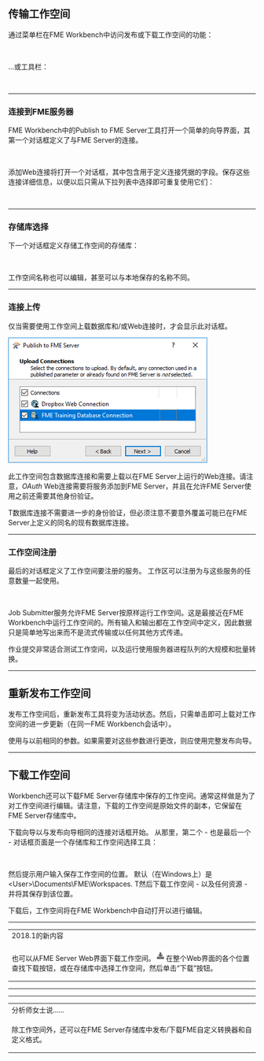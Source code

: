   <div id="readme" class="readme blob instapaper_body">
    <article class="markdown-body entry-content" itemprop="text"><h2><a id="user-content-transferring-workspaces" class="anchor" aria-hidden="true" href="./1.06.PublishingWorkspaces.md#transferring-workspaces"></a><font style="vertical-align: inherit;"><font style="vertical-align: inherit;">传输工作空间</font></font></h2>
<p><font style="vertical-align: inherit;"><font style="vertical-align: inherit;">通过菜单栏在FME Workbench中访问发布或下载工作空间的功能：</font></font></p>
<p><a target="_blank" rel="noopener noreferrer" href="./Images/Img1.008.PublishMenubar.png"><img src="./Images/Img1.008.PublishMenubar.png" alt="" style="max-width:100%;"></a></p>
<p><font style="vertical-align: inherit;"><font style="vertical-align: inherit;">...或工具栏：</font></font></p>
<p><a target="_blank" rel="noopener noreferrer" href="./Images/Img1.009.PublishToolbar.png"><img src="./Images/Img1.009.PublishToolbar.png" alt="" style="max-width:100%;"></a></p>
<hr>
<h3><a id="user-content-connecting-to-fme-server" class="anchor" aria-hidden="true" href="./1.06.PublishingWorkspaces.md#connecting-to-fme-server"></a><font style="vertical-align: inherit;"><font style="vertical-align: inherit;">连接到FME服务器</font></font></h3>
<p><font style="vertical-align: inherit;"><font style="vertical-align: inherit;">FME Workbench中的Publish to FME Server工具打开一个简单的向导界面，其第一个对话框定义了与FME Server的连接。</font></font></p>
<p><a target="_blank" rel="noopener noreferrer" href="./Images/Img1.010.PublishToServerConnect.png"><img src="./Images/Img1.010.PublishToServerConnect.png" alt="" style="max-width:100%;"></a></p>
<p><font style="vertical-align: inherit;"><font style="vertical-align: inherit;">添加Web连接将打开一个对话框，其中包含用于定义连接凭据的字段。</font><font style="vertical-align: inherit;">保存这些连接详细信息，以便以后只需从下拉列表中选择即可重复使用它们：</font></font></p>
<p><a target="_blank" rel="noopener noreferrer" href="./Images/Img1.011.SelectServerConnect.png"><img src="./Images/Img1.011.SelectServerConnect.png" alt="" style="max-width:100%;"></a></p>
<hr>
<h3><a id="user-content-repository-selection" class="anchor" aria-hidden="true" href="./1.06.PublishingWorkspaces.md#repository-selection"></a><font style="vertical-align: inherit;"><font style="vertical-align: inherit;">存储库选择</font></font></h3>
<p><font style="vertical-align: inherit;"><font style="vertical-align: inherit;">下一个对话框定义存储工作空间的存储库：</font></font></p>
<p><a target="_blank" rel="noopener noreferrer" href="./Images/Img1.012.PublishToServerRepository.png"><img src="./Images/Img1.012.PublishToServerRepository.png" alt="" style="max-width:100%;"></a></p>
<p>工作空间名称也可以编辑，甚至可以与本地保存的名称不同。</p>
<hr>
<h3><a id="user-content-connections-upload" class="anchor" aria-hidden="true" href="./1.06.PublishingWorkspaces.md#connections-upload"></a>连接上传</h3>
<p>仅当需要使用工作空间上载数据库和/或Web连接时，才会显示此对话框。</p>
<p><a target="_blank" rel="noopener noreferrer" href="./Images/Img1.013.PublishWizardConnections.png"><img src="./Images/Img1.013.PublishWizardConnections.png" alt="" style="max-width:100%;"></a></p>
<p>此工作空间包含数据库连接和需要上载以在FME Server上运行的Web连接。请注意，<em>OAuth</em> Web连接需要将服务添加到FME Server，并且在允许FME Server使用之前还需要其他身份验证。</p>
<p>T数据库连接不需要进一步的身份验证，但必须注意不要意外覆盖可能已在FME Server上定义的同名的现有数据库连接。</p>
<hr>
<h3><a id="user-content-workspace-registration" class="anchor" aria-hidden="true" href="./1.06.PublishingWorkspaces.md#workspace-registration"></a>工作空间注册</h3>
<p>最后的对话框定义了工作空间要注册的服务。 工作区可以注册为与这些服务的任意数量一起使用。</p>
<p><a target="_blank" rel="noopener noreferrer" href="./Images/Img1.014.PublishToServerRegistration.png"><img src="./Images/Img1.014.PublishToServerRegistration.png" alt="" style="max-width:100%;"></a></p>
<p>Job Submitter服务允许FME Server按原样运行工作空间。这是最接近在FME Workbench中运行工作空间的。所有输入和输出都在工作空间中定义，因此数据只是简单地写出来而不是流式传输或以任何其他方式传递。</p>
<p>作业提交非常适合测试工作空间，以及运行使用服务器进程队列的大规模和批量转换。</p>
<hr>
<h2><a id="user-content-republishing-a-workspace" class="anchor" aria-hidden="true" href="./1.06.PublishingWorkspaces.md#republishing-a-workspace"></a>重新发布工作空间</h2>
<p>发布工作空间后，重新发布工具将变为活动状态。然后，只需单击即可上载对工作空间的进一步更新（在同一FME Workbench会话中）。</p>
<p>使用与以前相同的参数。如果需要对这些参数进行更改，则应使用完整发布向导。</p>
<hr>
<h2><a id="user-content-downloading-a-workspace" class="anchor" aria-hidden="true" href="./1.06.PublishingWorkspaces.md#downloading-a-workspace"></a>下载工作空间</h2>
<p>Workbench还可以下载FME Server存储库中保存的工作空间。通常这样做是为了对工作空间进行编辑。请注意，下载的工作空间是原始文件的副本，它保留在FME Server存储库中。</p>
<p>下载向导以与发布向导相同的连接对话框开始。 从那里，第二个 - 也是最后一个 - 对话框页面是一个存储库和工作空间选择工具：</p>
<p><a target="_blank" rel="noopener noreferrer" href="./Images/Img1.015.DownloadFromServerRepository.png"><img src="./Images/Img1.015.DownloadFromServerRepository.png" alt="" style="max-width:100%;"></a></p>
<p>然后提示用户输入保存工作空间的位置。 默认（在Windows上）是 &lt;User&gt;\Documents\FME\Workspaces. T然后下载工作空间 - 以及任何资源 - 并将其保存到该位置。</p>
<p><font style="vertical-align: inherit;"><font style="vertical-align: inherit;">下载后，工作空间将在FME Workbench中自动打开以进行编辑。</font></font></p>
<hr>
 
<table>
<tbody><tr>
<td>
<i></i><font style="vertical-align: inherit;"><font style="vertical-align: inherit;">
2018.1的新内容
</font></font></td>
</tr>
<tr>
<td><font style="vertical-align: inherit;"><font style="vertical-align: inherit;">

也可以从FME Server Web界面下载工作空间。</font></font><a target="_blank" rel="noopener noreferrer" href="./Images/Img1.016.DownloadButton.png"><img src="./Images/Img1.016.DownloadButton.png" style="max-width:100%;"></a><font style="vertical-align: inherit;"><font style="vertical-align: inherit;">在整个Web界面的各个位置</font><font style="vertical-align: inherit;">查找下载按钮</font><font style="vertical-align: inherit;">，或在存储库中选择工作空间，然后单击“下载”按钮。 

</font></font></td>
</tr>
</tbody></table>
<hr>
<hr>
<table>
<tbody><tr>
<td>
<i></i><font style="vertical-align: inherit;"><font style="vertical-align: inherit;">
分析师女士说......
</font></font></td>
</tr>
<tr>
<td><font style="vertical-align: inherit;"><font style="vertical-align: inherit;">

除工作空间外，还可以在FME Server存储库中发布/下载FME自定义转换器和自定义格式。

</font></font></td>
</tr>
</tbody></table>
</article>
